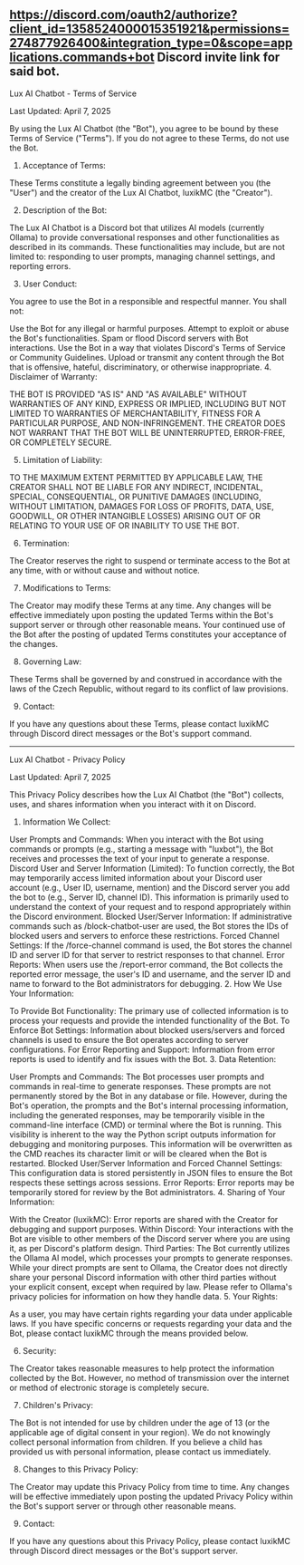https://discord.com/oauth2/authorize?client_id=1358524000015351921&permissions=274877926400&integration_type=0&scope=applications.commands+bot
Discord invite link for said bot.
------------------------------------------------------------------------------------------------------------------------------------------------------------------------------------------------------------------------
Lux AI Chatbot - Terms of Service

Last Updated: April 7, 2025

By using the Lux AI Chatbot (the "Bot"), you agree to be bound by these Terms of Service ("Terms"). If you do not agree to these Terms, do not use the Bot.

1. Acceptance of Terms:

These Terms constitute a legally binding agreement between you (the "User") and the creator of the Lux AI Chatbot, luxikMC (the "Creator").

2. Description of the Bot:

The Lux AI Chatbot is a Discord bot that utilizes AI models (currently Ollama) to provide conversational responses and other functionalities as described in its commands. These functionalities may include, but are not limited to: responding to user prompts, managing channel settings, and reporting errors.

3. User Conduct:

You agree to use the Bot in a responsible and respectful manner. You shall not:

Use the Bot for any illegal or harmful purposes.
Attempt to exploit or abuse the Bot's functionalities.
Spam or flood Discord servers with Bot interactions.
Use the Bot in a way that violates Discord's Terms of Service or Community Guidelines.
Upload or transmit any content through the Bot that is offensive, hateful, discriminatory, or otherwise inappropriate.
4. Disclaimer of Warranty:

THE BOT IS PROVIDED "AS IS" AND "AS AVAILABLE" WITHOUT WARRANTIES OF ANY KIND, EXPRESS OR IMPLIED, INCLUDING BUT NOT LIMITED TO WARRANTIES OF MERCHANTABILITY, FITNESS FOR A PARTICULAR PURPOSE, AND NON-INFRINGEMENT. THE CREATOR DOES NOT WARRANT THAT THE BOT WILL BE UNINTERRUPTED, ERROR-FREE, OR COMPLETELY SECURE.   

5. Limitation of Liability:

TO THE MAXIMUM EXTENT PERMITTED BY APPLICABLE LAW, THE CREATOR SHALL NOT BE LIABLE FOR ANY INDIRECT, INCIDENTAL, SPECIAL, CONSEQUENTIAL, OR PUNITIVE DAMAGES (INCLUDING, WITHOUT LIMITATION, DAMAGES FOR LOSS OF PROFITS, DATA, USE, GOODWILL, OR OTHER INTANGIBLE LOSSES) ARISING OUT OF OR RELATING TO YOUR USE OF OR INABILITY TO USE THE BOT.   

6. Termination:

The Creator reserves the right to suspend or terminate access to the Bot at any time, with or without cause and without notice.

7. Modifications to Terms:

The Creator may modify these Terms at any time. Any changes will be effective immediately upon posting the updated Terms within the Bot's support server or through other reasonable means. Your continued use of the Bot after the posting of updated Terms constitutes your acceptance of the changes.

8. Governing Law:

These Terms shall be governed by and construed in accordance with the laws of the Czech Republic, without regard to its conflict of law provisions.   

9. Contact:

If you have any questions about these Terms, please contact luxikMC through Discord direct messages or the Bot's support command.

-------------------------------------------------------------------------------------------------------------------------------------------------------------------------------------------------------------------------------------------------------------------------
Lux AI Chatbot - Privacy Policy

Last Updated: April 7, 2025

This Privacy Policy describes how the Lux AI Chatbot (the "Bot") collects, uses, and shares information when you interact with it on Discord.

1. Information We Collect:

User Prompts and Commands: When you interact with the Bot using commands or prompts (e.g., starting a message with "luxbot"), the Bot receives and processes the text of your input to generate a response.
Discord User and Server Information (Limited): To function correctly, the Bot may temporarily access limited information about your Discord user account (e.g., User ID, username, mention) and the Discord server you add the bot to (e.g., Server ID, channel ID). This information is primarily used to understand the context of your request and to respond appropriately within the Discord environment.
Blocked User/Server Information: If administrative commands such as /block-chatbot-user are used, the Bot stores the IDs of blocked users and servers to enforce these restrictions.
Forced Channel Settings: If the /force-channel command is used, the Bot stores the channel ID and server ID for that server to restrict responses to that channel.
Error Reports: When users use the /report-error command, the Bot collects the reported error message, the user's ID and username, and the server ID and name to forward to the Bot administrators for debugging.
2. How We Use Your Information:

To Provide Bot Functionality: The primary use of collected information is to process your requests and provide the intended functionality of the Bot.
To Enforce Bot Settings: Information about blocked users/servers and forced channels is used to ensure the Bot operates according to server configurations.
For Error Reporting and Support: Information from error reports is used to identify and fix issues with the Bot.
3. Data Retention:

User Prompts and Commands: The Bot processes user prompts and commands in real-time to generate responses. These prompts are not permanently stored by the Bot in any database or file. However, during the Bot's operation, the prompts and the Bot's internal processing information, including the generated responses, may be temporarily visible in the command-line interface (CMD) or terminal where the Bot is running. This visibility is inherent to the way the Python script outputs information for debugging and monitoring purposes. This information will be overwritten as the CMD reaches its character limit or will be cleared when the Bot is restarted.
Blocked User/Server Information and Forced Channel Settings: This configuration data is stored persistently in JSON files to ensure the Bot respects these settings across sessions.
Error Reports: Error reports may be temporarily stored for review by the Bot administrators.
4. Sharing of Your Information:

With the Creator (luxikMC): Error reports are shared with the Creator for debugging and support purposes.
Within Discord: Your interactions with the Bot are visible to other members of the Discord server where you are using it, as per Discord's platform design.
Third Parties: The Bot currently utilizes the Ollama AI model, which processes your prompts to generate responses. While your direct prompts are sent to Ollama, the Creator does not directly share your personal Discord information with other third parties without your explicit consent, except when required by law. Please refer to Ollama's privacy policies for information on how they handle data.
5. Your Rights:

As a user, you may have certain rights regarding your data under applicable laws. If you have specific concerns or requests regarding your data and the Bot, please contact luxikMC through the means provided below.

6. Security:

The Creator takes reasonable measures to help protect the information collected by the Bot. However, no method of transmission over the internet or method of electronic storage is completely secure.   

7. Children's Privacy:

The Bot is not intended for use by children under the age of 13 (or the applicable age of digital consent in your region). We do not knowingly collect personal information from children. If you believe a child has provided us with personal information, please contact us immediately.   

8. Changes to this Privacy Policy:   

The Creator may update this Privacy Policy from time to time. Any changes will be effective immediately upon posting the updated Privacy Policy within the Bot's support server or through other reasonable means.   

9. Contact:

If you have any questions about this Privacy Policy, please contact luxikMC through Discord direct messages or the Bot's support server.
